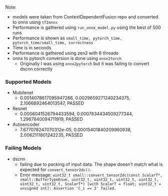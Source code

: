 
Note: 
- models were taken from ContextDependentFusion repo and converted to onnx using `tf2onnx`
- Performance is gathered using `run_onnx_model.py` using the best of 500 runs
- Performance is shown as `small_time, pytorch_time, pytorch_time/small_time, correctness`
- Time is in seconds
- Performance is gathered using zen2 with 6 threads
- onnx to pytorch conversion is done using `onnx2torch`
    - Originally I was using `onnx2pytorch` but it was failing to convert dscnn correctly

### Supported Models

- Mobilenet
    - 0.0014078617095947266, 0.0029659271240234375, 2.1066892464013547, PASSED
- Resnet
    - 0.0006041526794433594, 0.0007834434509277344, 1.2967640094711919, PASSED
- Autoencoder
    - 7.677078247070312e-05, 0.00015401840209960938, 2.0062111801242235, PASSED

### Failing Models

- dscnn
    - failing due to packing of input data. The shape doesn't match what is expected for `convert_tensor2dc()`. 
    - Error message: `uint32_t small::convert_tensor2dc(const ScalarT*, small::BufferTypeEnum, uint32_t, uint32_t, uint32_t, uint32_t, uint32_t, uint32_t, ScalarT*) [with ScalarT = float; uint32_t = unsigned int]: Assertion 'C_i == 3' failed.`
